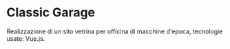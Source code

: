 # Classic Garage

Realizzazione di un sito vetrina per officina di macchine d'epoca, tecnologie usate: Vue.js.


<img src="/img/modalità_pc.png" alt="">
<img src="/img/modalità_mobile.png" alt="">